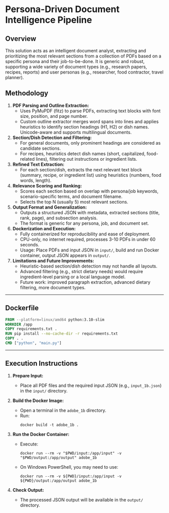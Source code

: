# Persona-Driven Document Intelligence Pipeline

## Overview
This solution acts as an intelligent document analyst, extracting and prioritizing the most relevant sections from a collection of PDFs based on a specific persona and their job-to-be-done. It is generic and robust, supporting a wide variety of document types (e.g., research papers, recipes, reports) and user personas (e.g., researcher, food contractor, travel planner).

## Methodology
1. **PDF Parsing and Outline Extraction:**
   - Uses PyMuPDF (fitz) to parse PDFs, extracting text blocks with font size, position, and page number.
   - Custom outline extractor merges word spans into lines and applies heuristics to identify section headings (H1, H2) or dish names. Unicode-aware and supports multilingual documents.
2. **Section/Dish Detection and Filtering:**
   - For general documents, only prominent headings are considered as candidate sections.
   - For recipes, heuristics detect dish names (short, capitalized, food-related lines), filtering out instructions or ingredient lists.
3. **Refined Text Extraction:**
   - For each section/dish, extracts the next relevant text block (summary, recipe, or ingredient list) using heuristics (numbers, food words, length).
4. **Relevance Scoring and Ranking:**
   - Scores each section based on overlap with persona/job keywords, scenario-specific terms, and document filename.
   - Selects the top N (usually 5) most relevant sections.
5. **Output Format and Generalization:**
   - Outputs a structured JSON with metadata, extracted sections (title, rank, page), and subsection analysis.
   - The format is generic for any persona, job, and document set.
6. **Dockerization and Execution:**
   - Fully containerized for reproducibility and ease of deployment.
   - CPU-only, no internet required, processes 3-10 PDFs in under 60 seconds.
   - Usage: Place PDFs and input JSON in `input/`, build and run Docker container, output JSON appears in `output/`.
7. **Limitations and Future Improvements:**
   - Heuristic-based section/dish detection may not handle all layouts.
   - Advanced filtering (e.g., strict dietary needs) would require ingredient-level parsing or a local language model.
   - Future work: improved paragraph extraction, advanced dietary filtering, more document types.

---

## Dockerfile
```dockerfile
FROM --platform=linux/amd64 python:3.10-slim
WORKDIR /app
COPY requirements.txt .
RUN pip install --no-cache-dir -r requirements.txt
COPY . .
CMD ["python", "main.py"]
```

---

## Execution Instructions

1. **Prepare Input:**
   - Place all PDF files and the required input JSON (e.g., `input_1b.json`) in the `input/` directory.

2. **Build the Docker Image:**
   - Open a terminal in the `adobe_1b` directory.
   - Run:
     ```
     docker build -t adobe_1b .
     ```

3. **Run the Docker Container:**
   - Execute:
     ```
     docker run --rm -v "$PWD/input:/app/input" -v "$PWD/output:/app/output" adobe_1b
     ```
   - On Windows PowerShell, you may need to use:
     ```
     docker run --rm -v ${PWD}/input:/app/input -v ${PWD}/output:/app/output adobe_1b
     ```

4. **Check Output:**
   - The processed JSON output will be available in the `output/` directory. 